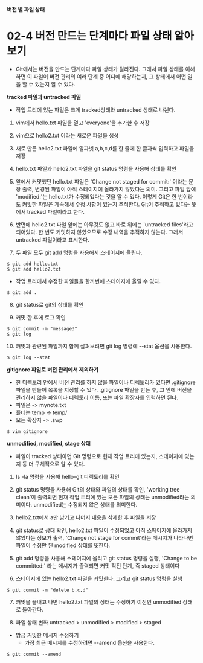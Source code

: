 **버전 별 파일 상태**
# 02-4 버전 만드는 단계마다 파일 상태 알아보기

- Git에서는 버전을 만드는 단계마다 파일 상태가 달라진다. 그래서 파일 상태를 이해하면 이 파일이 버전 관리의 여러 단계 중 어디에 해당하는지, 그 상태에서 어떤 일을 할 수 있는지 알 수 있다.

**tracked 파일과 untracked 파일**
- 작업 트리에 있는 파일은 크게 tracked상태와 untracked 상태로 나뉜다.

1. vim에서 hello.txt 파일을 열고 'everyone'을 추가한 후 저장

2. vim으로 hello2.txt 이라는 새로운 파일을 생성

3. 새로 만든 hello2.txt 파일에 알파벳 a,b,c,d를 한 줄에 한 글자씩 입력하고 파일을 저장

4. hello.txt 파일과 hello2.txt 파일을 git status 명령을 사용해 상태를 확인

5. 앞에서 커밋했던 hello.txt 파일은 'Change not staged for commit:' 이라는 문장 출력, 
변경된 파일이 아직 스테이지에 올라가지 않았다는 의미. 그리고 파일 앞에 'modified:'는 hello.txt가 수정되었다는 것을 알 수 있다. 이렇게 Git은 한 번이라도 커밋한 파일은 계속해서 수정 사항이 있는지 추적한다. Git이 추적하고 있다는 뜻에서 tracked 파일이라고 한다.

6. 반면에 hello2.txt 파일 앞에는 아무것도 없고 바로 위에는 'untracked files'라고 되어있다. 한 번도 커밋하지 않았으므로 수정 내역을 추적하지 않는다. 그래서 untracked 파일이라고 표시한다.

7. 두 파일 모두 git add 명령을 사용해서 스테이지에 올린다. 
```
$ git add hello.txt
$ git add hello2.txt
```

- 작업 트리에서 수정한 파일들을 한꺼번에 스테이지에 올릴 수 있다.
```
$ git add .
```
8. git status로 git의 상태를 확인

9. 커밋 한 후에 로그 확인
```
$ git commit -m "message3"
$ git log
```
10. 커밋과 관련된 파일까지 함께 살펴보려면 git log 명령에 --stat 옵션을 사용한다.
```
$ git log --stat
```

**gitignore 파일로 버전 관리에서 제외하기**
- 한 디렉토리 안에서 버전 관리를 하지 않을 파일이나 디렉토리가 있다면 .gitignore 파일을 만들어 목록을 지정할 수 있다. .gitignore 파일을 만든 후, 그 안에 버전을 관리하지 않을 파일이나 디렉토리 이름, 또는 파일 확장자를 입력하면 된다.
- 파일은 -> mynote.txt 
- 폴더는 temp -> temp/
- 모든 확장자 -> .swp

```
$ vim gitignore
```

**unmodified, modified, stage 상태**
- 파일이 tracked 상태아면 Git 명령으로 현재 작업 트리에 있는지, 스테이지에 있는지 등 더 구체적으로 알 수 있다.

1. ls -la 명령을 사용해 hello-git 디렉토리를 확인

2. git status 명령을 사용해 Git의 상태와 파일의 상태를 확인, 'working tree clean'이 출력되면 현재 작업 트리에 있는 모든 파일의 상태는 unmodified라는 의미이다. unmodified는 수정되지 않은 상태를 의미한다.

3. hello2.txt에서 a만 남기고 나머지 내용을 삭제한 후 파일을 저장

4. git status로 상태 확인, hello2.txt 파일이 수정되었고 아직 스페이지에 올라가지 않았다는 정보가 출력, 'Change not stage for commit'라는 메시지가 나타나면 파일이 수정만 된 modified 상태를 뜻한다.

5. git add 명령을 사용해 스테이지에 올리고 git status 명령을 실행, 'Change to be committed:' 라는 메시지가 출력되면 커밋 직전 단계, 즉 staged 상태이다

6. 스테이지에 있는 hello2.txt 파일을 커밋한다. 그리고 git status 명령을 실행
```
$ git commit -m "delete b,c,d"
```
7. 커밋을 끝내고 나면 hello2.txt 파일의 상태는 수정하기 이전인 unmodified 상태로 돌아간다.

8. 파일 상태 변화 untracked > unmodified > modified > staged 

- 방금 커밋한 메시지 수정하기
	- 가장 최근 메시지를 수정하려면 --amend 옵션을 사용한다.
```
$ git commit --amend
```


